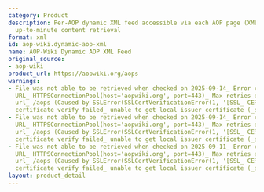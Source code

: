 ```yaml
---
category: Product
description: Per-AOP dynamic XML feed accessible via each AOP page (XML button) for
  up-to-minute content retrieval
format: xml
id: aop-wiki.dynamic-aop-xml
name: AOP-Wiki Dynamic AOP XML Feed
original_source:
- aop-wiki
product_url: https://aopwiki.org/aops
warnings:
- File was not able to be retrieved when checked on 2025-09-14_ Error connecting to
  URL_ HTTPSConnectionPool(host='aopwiki.org', port=443)_ Max retries exceeded with
  url_ /aops (Caused by SSLError(SSLCertVerificationError(1, '[SSL_ CERTIFICATE_VERIFY_FAILED]
  certificate verify failed_ unable to get local issuer certificate (_ssl.c_1000)')))
- File was not able to be retrieved when checked on 2025-09-14_ Error connecting to
  URL_ HTTPSConnectionPool(host='aopwiki.org', port=443)_ Max retries exceeded with
  url_ /aops (Caused by SSLError(SSLCertVerificationError(1, '[SSL_ CERTIFICATE_VERIFY_FAILED]
  certificate verify failed_ unable to get local issuer certificate (_ssl.c_1017)')))
- File was not able to be retrieved when checked on 2025-09-11_ Error connecting to
  URL_ HTTPSConnectionPool(host='aopwiki.org', port=443)_ Max retries exceeded with
  url_ /aops (Caused by SSLError(SSLCertVerificationError(1, '[SSL_ CERTIFICATE_VERIFY_FAILED]
  certificate verify failed_ unable to get local issuer certificate (_ssl.c_1017)')))
layout: product_detail
---
```

